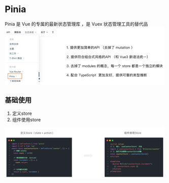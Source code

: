 # Pinia

Pinia 是 Vue 的专属的最新状态管理库 ，是 Vuex 状态管理工具的替代品
![image.png](images/Pinia/31.png)

## 基础使用

1. 定义store
2. 组件使用store

![image.png](images/Pinia/32.png)

